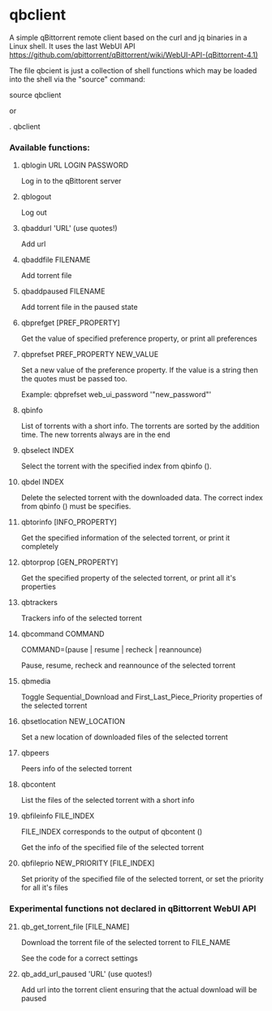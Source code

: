 # qbclient
A simple qBittorrent remote client based on the curl and jq binaries in a Linux shell. It uses the last WebUI API https://github.com/qbittorrent/qBittorrent/wiki/WebUI-API-(qBittorrent-4.1)

The file qbcient is just a collection of shell functions which may be loaded into the shell via  the "source" command:

source qbclient

or 

. qbclient

### Available functions:

1. qblogin URL LOGIN PASSWORD

    Log in to the qBittorent server
2. qblogout 
    
    Log out
3. qbaddurl 'URL' (use quotes!)
    
    Add url
4. qbaddfile FILENAME
    
    Add torrent file
5. qbaddpaused FILENAME
    
    Add torrent file in the paused state
6. qbprefget [PREF_PROPERTY]
    
    Get the value of specified preference property, or print all preferences
7. qbprefset PREF_PROPERTY NEW_VALUE
    
    Set a new value of the preference property. If the value is a string then the quotes must be passed too. 
    
    Example: qbprefset web_ui_password '"new_password"'
8. qbinfo 
    
    List of torrents with a short info. The torrents are sorted by the addition time. The new torrents always are in the end 
9. qbselect INDEX
    
    Select the torrent with the specified index from qbinfo (). 
10. qbdel INDEX
    
    Delete the selected torrent with the downloaded data. The correct index from qbinfo () must be specifies.
11. qbtorinfo [INFO_PROPERTY]
    
    Get the specified information of the selected torrent, or print it completely
12. qbtorprop [GEN_PROPERTY]
    
    Get the specified property of the selected torrent, or print all it's properties 
13. qbtrackers
    
    Trackers info of the selected torrent
14. qbcommand COMMAND  
    
    COMMAND=(pause | resume | recheck | reannounce)
    
    Pause, resume, recheck and reannounce of the selected torrent
15. qbmedia
    
    Toggle Sequential_Download and First_Last_Piece_Priority properties of the selected torrent
16. qbsetlocation NEW_LOCATION
    
    Set a new location of downloaded files of the selected torrent
17. qbpeers
    
    Peers info of the selected torrent
18. qbcontent
    
    List the files of the selected torrent with a short info
19. qbfileinfo FILE_INDEX
    
    FILE_INDEX corresponds to the output of qbcontent ()
    
    Get the info of the specified file of the selected torrent
20. qbfileprio NEW_PRIORITY [FILE_INDEX]
    
    Set priority of the specified file of the selected torrent, or set the priority for all it's files
    
### Experimental functions not declared in qBittorrent WebUI API

21. qb_get_torrent_file [FILE_NAME]
    
    Download the torrent file of the selected torrent to FILE_NAME
    
    See the code for a correct settings 
22. qb_add_url_paused 'URL' (use quotes!)
    
    Add url into the torrent client ensuring that the actual download will be paused
